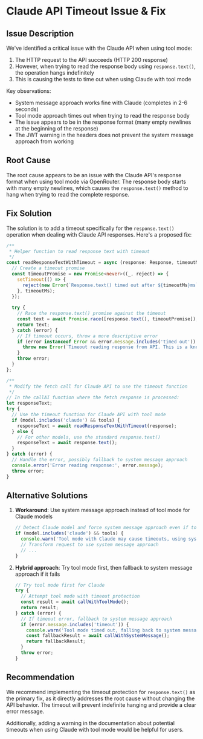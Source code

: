 # Claude API Timeout Issue & Fix

## Issue Description

We've identified a critical issue with the Claude API when using tool mode:

1. The HTTP request to the API succeeds (HTTP 200 response)
2. However, when trying to read the response body using `response.text()`, the operation hangs indefinitely
3. This is causing the tests to time out when using Claude with tool mode

Key observations:
- System message approach works fine with Claude (completes in 2-6 seconds)
- Tool mode approach times out when trying to read the response body
- The issue appears to be in the response format (many empty newlines at the beginning of the response)
- The JWT warning in the headers does not prevent the system message approach from working

## Root Cause

The root cause appears to be an issue with the Claude API's response format when using tool mode via OpenRouter. The response body starts with many empty newlines, which causes the `response.text()` method to hang when trying to read the complete response.

## Fix Solution

The solution is to add a timeout specifically for the `response.text()` operation when dealing with Claude API responses. Here's a proposed fix:

```typescript
/**
 * Helper function to read response text with timeout
 */
const readResponseTextWithTimeout = async (response: Response, timeoutMs: number = 30000): Promise<string> => {
  // Create a timeout promise
  const timeoutPromise = new Promise<never>((_, reject) => {
    setTimeout(() => {
      reject(new Error(`Response.text() timed out after ${timeoutMs}ms`));
    }, timeoutMs);
  });
  
  try {
    // Race the response.text() promise against the timeout
    const text = await Promise.race([response.text(), timeoutPromise]);
    return text;
  } catch (error) {
    // If timeout occurs, throw a more descriptive error
    if (error instanceof Error && error.message.includes('timed out')) {
      throw new Error(`Timeout reading response from API. This is a known issue with Claude API when using tool mode.`);
    }
    throw error;
  }
};

/**
 * Modify the fetch call for Claude API to use the timeout function
 */
// In the callAI function where the fetch response is processed:
let responseText;
try {
  // Use the timeout function for Claude API with tool mode
  if (model.includes('claude') && tools) {
    responseText = await readResponseTextWithTimeout(response);
  } else {
    // For other models, use the standard response.text()
    responseText = await response.text();
  }
} catch (error) {
  // Handle the error, possibly fallback to system message approach
  console.error('Error reading response:', error.message);
  throw error;
}
```

## Alternative Solutions

1. **Workaround**: Use system message approach instead of tool mode for Claude models
   ```typescript
   // Detect Claude model and force system message approach even if tool mode was requested
   if (model.includes('claude') && tools) {
     console.warn('Tool mode with Claude may cause timeouts, using system message approach instead');
     // Transform request to use system message approach
     // ...
   }
   ```

2. **Hybrid approach**: Try tool mode first, then fallback to system message approach if it fails
   ```typescript
   // Try tool mode first for Claude
   try {
     // Attempt tool mode with timeout protection
     const result = await callWithToolMode();
     return result;
   } catch (error) {
     // If timeout error, fallback to system message approach
     if (error.message.includes('timeout')) {
       console.warn('Tool mode timed out, falling back to system message approach');
       const fallbackResult = await callWithSystemMessage();
       return fallbackResult;
     }
     throw error;
   }
   ```

## Recommendation

We recommend implementing the timeout protection for `response.text()` as the primary fix, as it directly addresses the root cause without changing the API behavior. The timeout will prevent indefinite hanging and provide a clear error message.

Additionally, adding a warning in the documentation about potential timeouts when using Claude with tool mode would be helpful for users. 